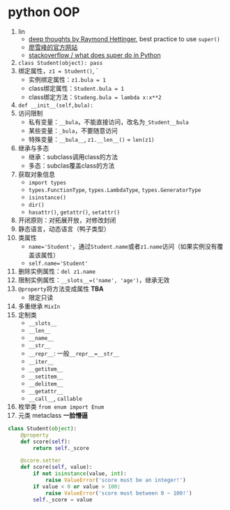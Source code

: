 # python OOP

1. lin
   * [deep thoughts by Raymond Hettinger](https://rhettinger.wordpress.com/2011/05/26/super-considered-super/), best practice to use `super()`
   * [廖雪峰的官方网站](https://www.liaoxuefeng.com/wiki/0014316089557264a6b348958f449949df42a6d3a2e542c000/0014318645694388f1f10473d7f416e9291616be8367ab5000)
   * [stackoverflow / what does super do in Python](https://stackoverflow.com/q/222877/7290857)
2. `class Student(object): pass`
3. 绑定属性，`z1 = Student()`, `
   * 实例绑定属性：`z1.bula = 1`
   * class绑定属性：`Student.bula = 1`
   * class绑定方法：`Studeng.bula = lambda x:x**2`
4. `def __init__(self,bula):`
5. 访问限制
   * 私有变量：`__bula`，不能直接访问，改名为`_Student__bula`
   * 某些变量：`_bula`，不要随意访问
   * 特殊变量：`__bula__`, `z1.__len__()` = `len(z1)`
6. 继承与多态
   * 继承：subclass调用class的方法
   * 多态：subclas覆盖class的方法
7. 获取对象信息
   * `import types`
   * `types.FunctionType`, `types.LambdaType`, `types.GeneratorType`
   * `isinstance()`
   * `dir()`
   * `hasattr()`, `getattr()`, `setattr()`
8. 开闭原则：对拓展开放，对修改封闭
9. 静态语言，动态语言（鸭子类型）
10. 类属性
    * `name='Student'`，通过`Student.name`或者`z1.name`访问（如果实例没有覆盖该属性）
    * `self.name='Student'`
11. 删除实例属性：`del z1.name`
12. 限制实例属性：`__slots__=('name', 'age')`，继承无效
13. `@property`将方法变成属性 **TBA**
    * 限定只读
14. 多重继承 `MixIn`
15. 定制类
    * `__slots__`
    * `__len__`
    * `__name__`
    * `__str__`
    * `__repr__`: 一般`__repr__=__str__`
    * `__iter__`
    * `__getitem__`
    * `__setitem__`
    * `__delitem__`
    * `__getattr__`
    * `__call__`, `callable`
16. 枚举类 `from enum import Enum`
17. 元类 metaclass **一脸懵逼**

```Python
class Student(object):
    @property
    def score(self):
        return self._score

    @score.setter
    def score(self, value):
        if not isinstance(value, int):
            raise ValueError('score must be an integer!')
        if value < 0 or value > 100:
            raise ValueError('score must between 0 ~ 100!')
        self._score = value
```
